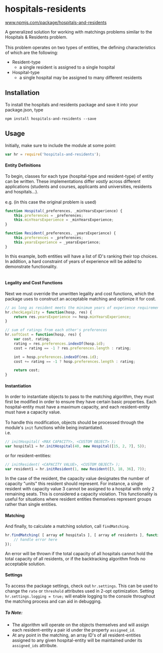 # hospitals-residents

www.npmjs.com/package/hospitals-and-residents

A generalized solution for working with matchings problems similar to the Hospitals & Residents problem. <br><br>
This problem operates on two types of entities, the defining characteristics of which are the following:
- Resident-type
  - a single resident is assigned to a single hospital
- Hospital-type
  - a single hospital may be assigned to many different residents
## Installation

To install the hospitals and residents package and save it into your package.json, type
```
npm install hospitals-and-residents --save
```

## Usage

Initially, make sure to include the module at some point:
```javascript
var hr = require('hospitals-and-residents');
```

#### Entity Definitions
To begin, classes for each type (hospital-type and resident-type) of entity can be written. These implementations differ *vastly* across different applications (students and courses, applicants and universities, residents and hospitals...).<br><br>
e.g. (in this case the original problem is used)
```javascript
function Hospital(_preferences, _minYearsExperience) {
	this.preferences = _preferences;
	this.minYearsExperience = _minYearsExperience;
}

function Resident(_preferences, _yearsExperience) {
	this.preferences = _preferences;
	this.yearsExperience = _yearsExperience;
}
```
In this example, both entities will have a list of ID's ranking their top choices. In addition, a hard constraint of years of experience will be added to demonstrate functionality. <br>
<br>
#### Legality and Cost Functions
Next we must override the unwritten legality and cost functions, which the package uses to construct an acceptable matching and optimize it for cost. 
```javascript
// as long as resident meets the minimum years of experience requirement
hr.checkLegality = function(hosp, res) {
	return res.yearsExperience >= hosp.minYearsExperience;
}

// sum of ratings from each other's preferences
hr.softCost = function(hosp, res) {
	var cost, rating;
	rating = res.preferences.indexOf(hosp.id);
	cost = rating == -1 ? res.preferences.length : rating;

	int = hosp.preferences.indexOf(res.id);
	cost += rating == -1 ? hosp.preferences.length : rating;

	return cost;
}
```

#### Instantiation
In order to instantiate objects to pass to the matching algorithm, they must first be modified in order to ensure they have certain basic properties. Each hospital-entity must have a maximum capacity, and each resident-entity must have a capacity value. <br><br>
To handle this modification, objects should be processed through the module's `init` functions while being instantiated.<br>
i.e.
```javascript
// initHospital( <MAX CAPACITY>, <CUSTOM OBJECT> );
var hospital1 = hr.initHospital(40, new Hospital([15, 2, 7], 5));
```
or for resident-entities:
```javascript
// initResident( <CAPACITY VALUE>, <CUSTOM OBJECT> );
var resident1 = hr.initResident(1, new Resident([3, 18, 36], 7));
```

In the case of the resident, the capacity value designates the number of capacity "units" this resident should represent. For instance, a single resident with capacity value 3 cannot be assigned to a hospital with only 2 remaining seats. This is considered a capacity violation. This functionality is useful for situations where resident entities themselves represent groups rather than single entities.

#### Matching
And finally, to calculate a matching solution, call `findMatching`. 
```javascript
hr.findMatching( [ array of hospitals ], [ array of residents ], function(error) {
	// handle error here
});
```

An error will be thrown if the total capacity of all hospitals cannot hold the total capacity of all residents, or if the backtracking algorithm finds no acceptable solution.

#### Settings

To access the package settings, check out `hr.settings`. This can be used to change the `rate` or `threshold` attributes used in 2-opt optimization. Setting `hr.settings.logging = true;` will enable logging to the console throughout the matching process and can aid in debugging.

##### To Note:
- The algorithm will operate on the objects themselves and will assign each resident-entity a pair id under the property `assigned_id`.
- At any point in the matching, an array ID's of all resident-entities assigned to any given hospital-entity will be maintained under its `assigned_ids` attribute.
